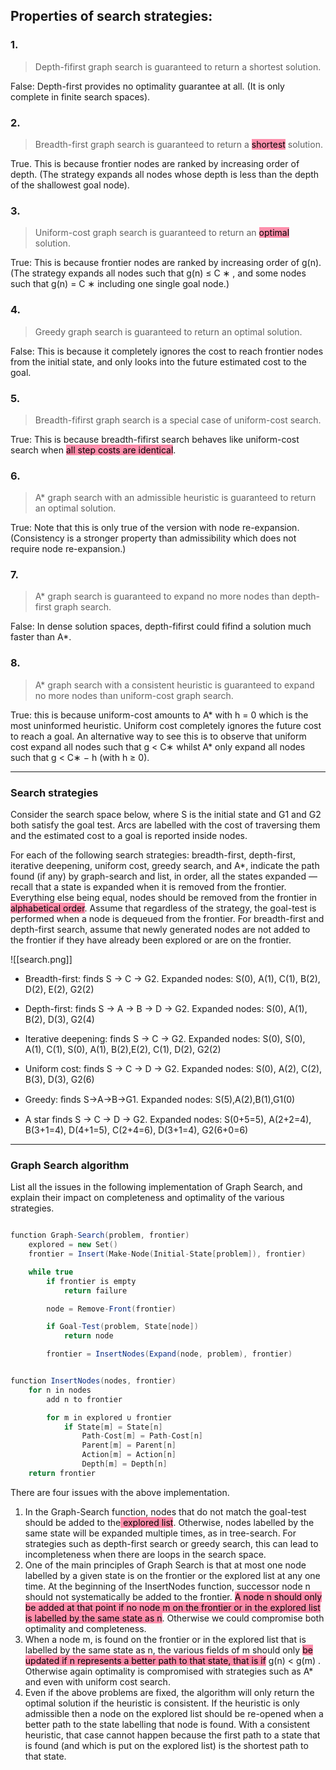 
## Properties of search strategies:

### 1.
>Depth-fifirst graph search is guaranteed to return a shortest solution.

False: Depth-first provides no optimality guarantee at all. (It is only complete in finite search spaces).

### 2.
>Breadth-first graph search is guaranteed to return a <mark style="background: #FF5582A6;">shortest</mark> solution.

True. This is because frontier nodes are ranked by increasing order of depth. (The strategy expands all nodes whose depth is less than the depth of the shallowest goal node).

### 3.
> Uniform-cost graph search is guaranteed to return an <mark style="background: #FF5582A6;">optimal</mark> solution.

True: This is because frontier nodes are ranked by increasing order of g(n). (The strategy expands all nodes such that g(n) ≤ C ∗ , and some nodes such that g(n) = C ∗ including one single goal node.)

### 4.
> Greedy graph search is guaranteed to return an optimal solution.

False: This is because it completely ignores the cost to reach frontier nodes from the initial state, and only looks into the future estimated cost to the goal.

### 5.
> Breadth-fifirst graph search is a special case of uniform-cost search.

True: This is because breadth-fifirst search behaves like uniform-cost search when <mark style="background: #FF5582A6;">all step costs are identical</mark>.

### 6.
>A* graph search with an admissible heuristic is guaranteed to return an optimal solution.

True: Note that this is only true of the version with node re-expansion. (Consistency is a stronger property than admissibility which does not require node re-expansion.)


### 7.
> A* graph search is guaranteed to expand no more nodes than depth-first graph search.

False: In dense solution spaces, depth-fifirst could fifind a solution much faster than A*.

### 8.
> A* graph search with a consistent heuristic is guaranteed to expand no more nodes than uniform-cost graph search.

True: this is because uniform-cost amounts to A* with h = 0 which is the most uninformed heuristic. Uniform cost completely ignores the future cost to reach a goal. An alternative way to see this is to observe that uniform cost expand all nodes such that g < C∗ whilst A* only expand all nodes such that g < C∗ − h (with h ≥ 0).


----

### Search strategies

Consider the search space below, where S is the initial state and G1 and G2 both satisfy the goal test. Arcs are labelled with the cost of traversing them and the estimated cost to a goal is reported inside nodes.

For each of the following search strategies: breadth-first, depth-first, iterative deepening, uniform cost, greedy search, and A*, indicate the path found (if any) by graph-search and list, in order, all the states expanded — recall that a state is expanded when it is removed from the frontier. Everything else being equal, nodes should be removed from the frontier in<mark style="background: #FF5582A6;"> alphabetical order</mark>. Assume that regardless of the strategy, the goal-test is performed when a node is dequeued from the frontier. For breadth-first and depth-first search, assume that newly generated nodes are not added to the frontier if they have already been explored or are on the frontier.

![[search.png]]

- Breadth-first: finds S → C → G2. Expanded nodes: S(0), A(1), C(1), B(2), D(2), E(2), G2(2)

- Depth-first: finds S → A → B → D → G2. Expanded nodes: S(0), A(1), B(2), D(3), G2(4)

- Iterative deepening: finds S → C → G2. Expanded nodes: S(0), S(0), A(1), C(1), S(0), A(1), B(2),E(2), C(1), D(2), G2(2)

- Uniform cost: finds S → C → D → G2. Expanded nodes: S(0), A(2), C(2), B(3), D(3), G2(6)

- Greedy: ﬁnds S→A→B→G1. Expanded nodes: S(5),A(2),B(1),G1(0)

- A star finds S → C → D → G2. Expanded nodes: S(0+5=5), A(2+2=4), B(3+1=4), D(4+1=5), C(2+4=6), D(3+1=4), G2(6+0=6)

---

### Graph Search algorithm

List all the issues in the following implementation of Graph Search, and explain their impact on completeness and optimality of the various strategies.

```scala

function Graph-Search(problem, frontier)
    explored = new Set()
    frontier = Insert(Make-Node(Initial-State[problem]), frontier)

    while true
        if frontier is empty
            return failure

        node = Remove-Front(frontier)

        if Goal-Test(problem, State[node])
            return node

        frontier = InsertNodes(Expand(node, problem), frontier)


function InsertNodes(nodes, frontier)
    for n in nodes
        add n to frontier

        for m in explored ∪ frontier
            if State[m] = State[n]
                Path-Cost[m] = Path-Cost[n]
                Parent[m] = Parent[n]
                Action[m] = Action[n]
                Depth[m] = Depth[n]
    return frontier
```

There are four issues with the above implementation.
1. In the Graph-Search function, nodes that do not match the goal-test should be added to the<mark style="background: #FF5582A6;"> explored list</mark>. Otherwise, nodes labelled by the same state will be expanded multiple times, as in tree-search. For strategies such as depth-first search or greedy search, this can lead to incompleteness when there are loops in the search space.
2. One of the main principles of Graph Search is that at most one node labelled by a given state is on the frontier or the explored list at any one time. At the beginning of the InsertNodes function, successor node n should not systematically be added to the frontier. <mark style="background: #FF5582A6;">A node n should only be added at that point if no node m on the frontier or in the explored list is labelled by the same state as n</mark>. Otherwise we could compromise both optimality and completeness.
3. When a node m, is found on the frontier or in the explored list that is labelled by the same state as n, the various fields of m should only <mark style="background: #FF5582A6;">be updated if n represents a better path to that state, that is if</mark> g(n) < g(m) . Otherwise again optimality is compromised with strategies such as A* and even with uniform cost search.
4. Even if the above problems are fixed, the algorithm will only return the optimal solution if the heuristic is consistent. If the heuristic is only admissible then a node on the explored list should be re-opened when a better path to the state labelling that node is found. With a consistent heuristic, that case cannot happen because the first path to a state that is found (and which is put on the explored list) is the shortest path to that state.